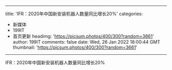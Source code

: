 
---
title: 'IFR：2020年中国新安装机器人数量同比增长20%'
categories: 
 - 新媒体
 - 199IT
 - 首页更新
headimg: 'https://picsum.photos/400/300?random=3661'
author: 199IT
comments: false
date: Wed, 26 Jan 2022 18:00:44 GMT
thumbnail: 'https://picsum.photos/400/300?random=3661'
---

<div>   
IFR：2020年中国新安装机器人数量同比增长20%  
</div>
            